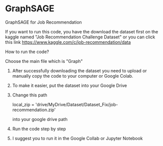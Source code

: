 # GraphSAGE
GraphSAGE for Job Recommendation 

If you want to run this code, you have the download the dataset first on the kaggle named "Job Recommendation Challenge Dataset" or you can click this link 
https://www.kaggle.com/c/job-recommendation/data

How to run the code?

Choose the main file which is "Graph"
1. After successfully downloading the dataset you need to upload or manually copy the code to your computer or Google Colab.
2. To make it easier, put the dataset into your Google Drive
3. Change this path
   
   local_zip = 'drive/MyDrive/Dataset/Dataset_Fix/job-recommendation.zip'
   
   into your google drive path
5. Run the code step by step
6. I suggest you to run it in the Google Collab or Jupyter Notebook 

